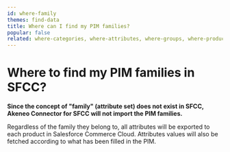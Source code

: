 ```yaml
---
id: where-family
themes: find-data
title: Where can I find my PIM families?
popular: false
related: where-categories, where-attributes, where-groups, where-product-association, where-reference-entities
---
```


# Where to find my PIM families in SFCC?


**Since the concept of "family" (attribute set) does not exist in SFCC, Akeneo Connector for SFCC will not import the PIM families.**

Regardless of the family they belong to, all attributes will be exported to each product in Salesforce Commerce Cloud.
Attributes values will also be fetched according to what has been filled in the PIM.
